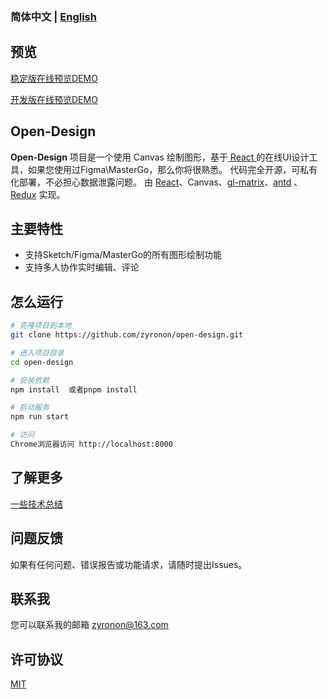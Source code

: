 ### 简体中文 | [English](README.md)

## 预览

[稳定版在线预览DEMO](https://open-designs-v2.netlify.app)

[开发版在线预览DEMO](https://open-designs.netlify.app)


## Open-Design

**Open-Design** 项目是一个使用 Canvas 绘制图形，基于[ React ](https://reactjs.org/)的在线UI设计工具，如果您使用过Figma\MasterGo，那么你将很熟悉。
代码完全开源，可私有化部署，不必担心数据泄露问题。
由 [React](https://reactjs.org/)、Canvas、[gl-matrix](https://glmatrix.net/)、[antd](https://ant.design)
、[Redux](https://redux.js.org/)
实现。

## 主要特性
- 支持Sketch/Figma/MasterGo的所有图形绘制功能
- 支持多人协作实时编辑、评论

## 怎么运行

```bash
# 克隆项目到本地
git clone https://github.com/zyronon/open-design.git

# 进入项目目录
cd open-design

# 安装依赖
npm install  或者pnpm install

# 启动服务
npm run start

# 访问
Chrome浏览器访问 http://localhost:8000
```

## 了解更多

[一些技术总结](NOTE.md)

## 问题反馈

如果有任何问题、错误报告或功能请求，请随时提出Issues。

## 联系我

您可以联系我的邮箱 <a href="mailto:zyronon@163.com">zyronon@163.com</a>

## 许可协议

[MIT](LICENSE)